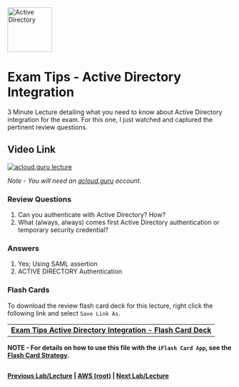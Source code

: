 <img src="https://i.imgur.com/RRkdecp.png" height="100" title="Active Directory" />


Exam Tips - Active Directory Integration
======

3 Minute Lecture detailing what you need to know about Active Directory integration for the exam. For this one, I just 
watched and captured the pertinent review questions.

  
## Video Link

[![acloud.guru lecture](https://i.imgur.com/Lg30Eqd.png)](https://acloud.guru/course/aws-certified-solutions-architect-associate/learn/additional-exam-tips/active-directory-integration/watch)

*Note - You will need an [acloud.guru](acloud.guru) account.*

   
### Review Questions

1.  Can you authenticate with Active Directory? How?
2.  What (always, always) comes first Active Directory authentication or temporary security credential?
 
 
### Answers

1.  Yes; Using SAML assertion
2.  ACTIVE DIRECTORY Authentication


### Flash Cards
  
To download the review flash card deck for this lecture, right click the following link and select
`Save Link As`. 


<table>
 <tr>
 <td>
 <b><a href="exam-tips-active-directory-flash-cards.txt" download="exam-tips-active-directory-flash-cards.txt">Exam Tips Active Directory Integration - Flash Card Deck</a></b>
 </td>
 </tr>
 </table>  
 
  
**NOTE - For details on how to use this file with the `iFlash Card App`, see the [Flash Card Strategy](https://github.com/bradyhouse/house/blob/master/fiddles/aws/readme.adoc#flash-card-strategy).**  


## 

**[Previous Lab/Lecture](exam-tips-security-token-service.md) | [AWS (root)](../readme.adoc) | [Next Lab/Lecture](exam-tips-workspaces.md)**
